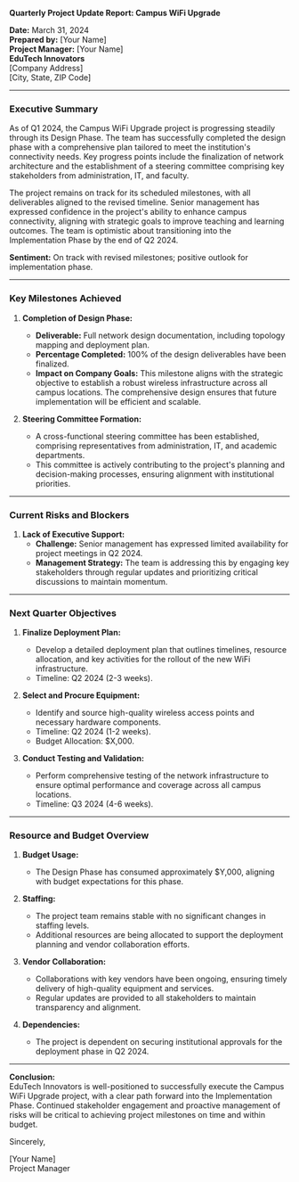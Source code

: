 

**Quarterly Project Update Report: Campus WiFi Upgrade**

**Date:** March 31, 2024  
**Prepared by:** [Your Name]  
**Project Manager:** [Your Name]  
**EduTech Innovators**  
[Company Address]  
[City, State, ZIP Code]

---

### Executive Summary

As of Q1 2024, the Campus WiFi Upgrade project is progressing steadily through its Design Phase. The team has successfully completed the design phase with a comprehensive plan tailored to meet the institution's connectivity needs. Key progress points include the finalization of network architecture and the establishment of a steering committee comprising key stakeholders from administration, IT, and faculty.

The project remains on track for its scheduled milestones, with all deliverables aligned to the revised timeline. Senior management has expressed confidence in the project's ability to enhance campus connectivity, aligning with strategic goals to improve teaching and learning outcomes. The team is optimistic about transitioning into the Implementation Phase by the end of Q2 2024.

**Sentiment:** On track with revised milestones; positive outlook for implementation phase.

---

### Key Milestones Achieved

1. **Completion of Design Phase:**
   - **Deliverable:** Full network design documentation, including topology mapping and deployment plan.
   - **Percentage Completed:** 100% of the design deliverables have been finalized.
   - **Impact on Company Goals:** This milestone aligns with the strategic objective to establish a robust wireless infrastructure across all campus locations. The comprehensive design ensures that future implementation will be efficient and scalable.

2. **Steering Committee Formation:**
   - A cross-functional steering committee has been established, comprising representatives from administration, IT, and academic departments.
   - This committee is actively contributing to the project's planning and decision-making processes, ensuring alignment with institutional priorities.

---

### Current Risks and Blockers

1. **Lack of Executive Support:**
   - **Challenge:** Senior management has expressed limited availability for project meetings in Q2 2024.
   - **Management Strategy:** The team is addressing this by engaging key stakeholders through regular updates and prioritizing critical discussions to maintain momentum.

---

### Next Quarter Objectives

1. **Finalize Deployment Plan:**
   - Develop a detailed deployment plan that outlines timelines, resource allocation, and key activities for the rollout of the new WiFi infrastructure.
   - Timeline: Q2 2024 (2-3 weeks).

2. **Select and Procure Equipment:**
   - Identify and source high-quality wireless access points and necessary hardware components.
   - Timeline: Q2 2024 (1-2 weeks).
   - Budget Allocation: $X,000.

3. **Conduct Testing and Validation:**
   - Perform comprehensive testing of the network infrastructure to ensure optimal performance and coverage across all campus locations.
   - Timeline: Q3 2024 (4-6 weeks).

---

### Resource and Budget Overview

1. **Budget Usage:**
   - The Design Phase has consumed approximately $Y,000, aligning with budget expectations for this phase.

2. **Staffing:**
   - The project team remains stable with no significant changes in staffing levels.
   - Additional resources are being allocated to support the deployment planning and vendor collaboration efforts.

3. **Vendor Collaboration:**
   - Collaborations with key vendors have been ongoing, ensuring timely delivery of high-quality equipment and services.
   - Regular updates are provided to all stakeholders to maintain transparency and alignment.

4. **Dependencies:**
   - The project is dependent on securing institutional approvals for the deployment phase in Q2 2024.

---

**Conclusion:**  
EduTech Innovators is well-positioned to successfully execute the Campus WiFi Upgrade project, with a clear path forward into the Implementation Phase. Continued stakeholder engagement and proactive management of risks will be critical to achieving project milestones on time and within budget.

Sincerely,

[Your Name]  
Project Manager